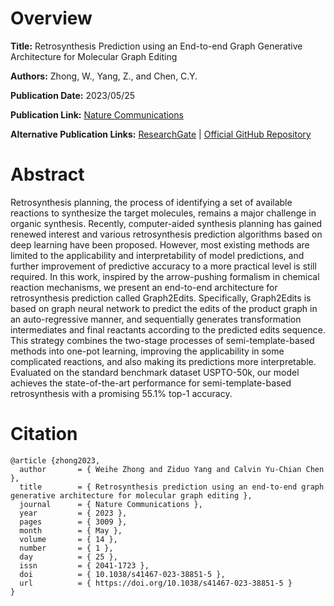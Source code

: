 # Overview
**Title:**
Retrosynthesis Prediction using an End-to-end Graph Generative Architecture for Molecular Graph Editing

**Authors:**
Zhong, W., Yang, Z., and Chen, C.Y.

**Publication Date:**
2023/05/25

**Publication Link:**
[Nature Communications](https://www.nature.com/articles/s41467-023-38851-5)

**Alternative Publication Links:**
[ResearchGate](https://www.researchgate.net/publication/371040452_Retrosynthesis_prediction_using_an_end-to-end_graph_generative_architecture_for_molecular_graph_editing) |
[Official GitHub Repository](https://github.com/Jamson-Zhong/Graph2Edits)


# Abstract
Retrosynthesis planning, the process of identifying a set of available reactions to synthesize the target molecules, remains a major challenge in organic synthesis. 
Recently, computer-aided synthesis planning has gained renewed interest and various retrosynthesis prediction algorithms based on deep learning have been proposed. 
However, most existing methods are limited to the applicability and interpretability of model predictions, and further improvement of predictive accuracy to a more practical level is still required. 
In this work, inspired by the arrow-pushing formalism in chemical reaction mechanisms, we present an end-to-end architecture for retrosynthesis prediction called Graph2Edits. 
Specifically, Graph2Edits is based on graph neural network to predict the edits of the product graph in an auto-regressive manner, and sequentially generates transformation intermediates and final reactants according to the predicted edits sequence. 
This strategy combines the two-stage processes of semi-template-based methods into one-pot learning, improving the applicability in some complicated reactions, and also making its predictions more interpretable. Evaluated on the standard benchmark dataset USPTO-50k, our model achieves the state-of-the-art performance for semi-template-based retrosynthesis with a promising 55.1% top-1 accuracy.


# Citation
```
@article {zhong2023,
  author       = { Weihe Zhong and Ziduo Yang and Calvin Yu-Chian Chen },
  title        = { Retrosynthesis prediction using an end-to-end graph generative architecture for molecular graph editing },
  journal      = { Nature Communications },
  year         = { 2023 },
  pages        = { 3009 },
  month        = { May },
  volume       = { 14 },
  number       = { 1 },
  day          = { 25 },
  issn         = { 2041-1723 },
  doi          = { 10.1038/s41467-023-38851-5 },
  url          = { https://doi.org/10.1038/s41467-023-38851-5 }
}
```
